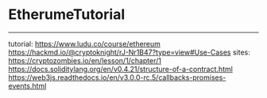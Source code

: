 # EtherumeTutorial

---------------
tutorial:
https://www.ludu.co/course/ethereum
https://hackmd.io/@cryptoknight/rJ-Nr1B47?type=view#Use-Cases
sites:
https://cryptozombies.io/en/lesson/1/chapter/1
https://docs.soliditylang.org/en/v0.4.21/structure-of-a-contract.html
https://web3js.readthedocs.io/en/v3.0.0-rc.5/callbacks-promises-events.html
